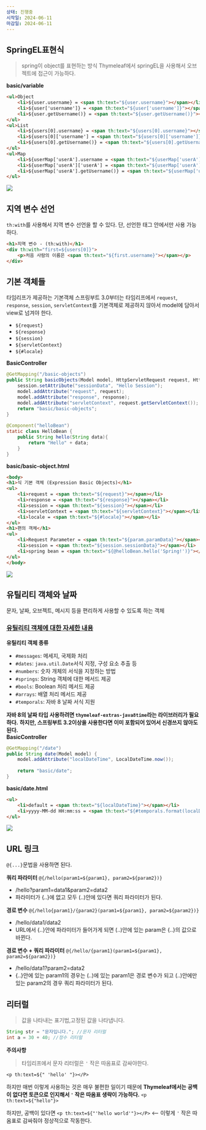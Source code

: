 ```yaml
---
상태: 진행중
시작일: 2024-06-11
마감일: 2024-06-11
---
```

## SpringEL표현식
>spring이 object를 표현하는 방식
>Thymeleaf에서 springEL을 사용해서 오브젝트에 접근이 가능하다.

**basic/variable**
```html
<ul>Object  
	<li>${user.username} = <span th:text="${user.username}"></span></li>  
	<li>${user['username']} = <span th:text="${user['username']}"></span></li>  
	<li>${user.getUsername()} = <span th:text="${user.getUsername()}"></span></li>  
</ul>  
<ul>List  
	<li>${users[0].username} = <span th:text="${users[0].username}"></span></li>  
	<li>${users[0]['username'] = <span th:text="${users[0]['username']}"></span></li> 
	<li>${users[0].getUsername()} = <span th:text="${users[0].getUsername()}"></span></li>  
</ul>  
<ul>Map  
	<li>${userMap['userA'].username = <span th:text="${userMap['userA'].username}"></span></li>  
	<li>${userMap['userA']['userA'] = <span th:text="${userMap['userA']['username']}"></span></li>  
	<li>${userMap['userA'].getUsername()} = <span th:text="${userMap['userA'].getUsername()}"></span></li>  
</ul>

```

![](https://i.imgur.com/5BsZoog.png)

## 지역 변수 선언
`th:with`를 사용해서 지역 변수 선언을 할 수 있다. 단, 선언한 태그 안에서만 사용 가능하다.
```html
<h1>지역 변수 - (th:with)</h1>  
<div th:with="first=${users[0]}">  
	<p>처음 사람의 이름은 <span th:text="${first.username}"></span></p>  
</div>
```

## 기본 객체들
타임리프가 제공하는 기본객체
스프링부트 3.0부터는 타임리프에서 `request`, `response`, `session`, `servletContext`를 기본객체로 제공하지 않아서 model에 담아서 view로 넘겨야 한다.
- `${request}`
- `${response}`
- `${session}`
- `${servletContext}`
- `${#locale}`

**BasicController**
```java
@GetMapping("/basic-objects")  
public String basicObjects(Model model, HttpServletRequest request, HttpServletResponse response, HttpSession session) {  
	session.setAttribute("sessionData", "Hello Session");  
	model.addAttribute("request", request);  
	model.addAttribute("response", response);  
	model.addAttribute("servletContext", request.getServletContext());  
	return "basic/basic-objects";  
}  
  
@Component("helloBean")  
static class HelloBean {  
	public String hello(String data){  
		return "Hello" + data;  
	}  
}
```
**basic/basic-object.html**
```html
<body>  
<h1>식 기본 객체 (Expression Basic Objects)</h1>  
<ul>  
	<li>request = <span th:text="${request}"></span></li>  
	<li>response = <span th:text="${response}"></span></li>  
	<li>session = <span th:text="${session}"></span></li>  
	<li>servletContext = <span th:text="${servletContext}"></span></li>  
	<li>locale = <span th:text="${#locale}"></span></li>  
</ul>  
<h1>편의 객체</h1>  
<ul>  
	<li>Request Parameter = <span th:text="${param.paramData}"></span></li>  
	<li>session = <span th:text="${session.sessionData}"></span></li>  
	<li>spring bean = <span th:text="${@helloBean.hello('Spring!')}"></span></li>  
</ul>  
</body>
```
![](https://i.imgur.com/5TWTUOO.png)

## 유틸리티 객체와 날짜
문자, 날짜, 오브젝트, 메시지 등을 편리하게 사용할 수 있도록 하는 객체

### [유틸리티 객체에 대한 자세한 내용](https://www.thymeleaf.org/doc/tutorials/3.0/usingthymeleaf.html#expression-utility-objects)

**유틸리티 객체 종류**
- `#messages`: 메세지, 국제화 처리
- `#dates`: `java.util.Date`서식 지정, 구성 요소 추출 등
- `#numbers`: 숫자 개체의 서식을 지정하는 방법
- `#springs`: String 객체에 대한 메서드 제공
- `#bools`: Boolean 처리 메서드 제공
- `#arrays`: 배열 처리 메서드 제공
- `#temporals`: 자바 8 날짜 서식 지원

**자바 8의 날짜 타입 사용하려면 `thymeleaf-extras-java8time`라는 라이브러리가 필요하다.**
**하지만, 스프링부트 3.2이상을 사용한다면 이미 포함되어 있어서 신경쓰지 않아도된다.**
\
**BasicController**
```java
@GetMapping("/date")  
public String date(Model model) {  
	model.addAttribute("localDateTime", LocalDateTime.now());  
  
	return "basic/date";  
}
```

**basic/date.html**
```html
<ul>  
	<li>default = <span th:text="${localDateTime}"></span></li>  
	<li>yyyy-MM-dd HH:mm:ss = <span th:text="${#temporals.format(localDateTime, 'yyyy-MM-dd HH:mm:ss')}"></span></li>  
</ul>
```

![](https://i.imgur.com/ExZWP0v.png)

## URL 링크
`@{...}`문법을 사용하면 된다.

**쿼리 파라미터**
`@{/hello(param1=${param1}, param2=${param2})}`
- /hello?param1=data1&param2=data2
- 파라미터가 {..}에 없고 모두 (..)안에 있다면 쿼리 파라미터가 된다.

**경로 변수**
`@{/hello{param1}/{param2}(param1=${param1}, param2=${param2})}`
- /hello/data1/data2
- URL에서 {..}안에 파라미터가 들어가게 되면 (..)안에 있는 param은 {..}의 값으로 바뀐다.

**경로 변수 + 쿼리 파라미터**
`@{/hello/{param1}(param1=${param1}, param2=${param2})}`
- /hello/data1?param2=data2
- {..}안에 있는 param1의 경우는 (..)에 있는 param1은 경로 변수가 되고 (..)안에만 있는 param2의 경우 쿼리 파라미터가 된다.

## 리터럴
> 값을 나타내는 표기법,고정된 값을 나타냅니다.

```java
String str = "문자입니다."; //문자 리터럴
int a = 30 + 40; //정수 리터럴
```

**주의사항**
> 타임리프에서 문자 리터럴은 `'` 작은 따옴표로 감싸야한다.

`<p th:text=${" 'hello' "}></P>`

하지만 매번 이렇게 사용하는 것은 매우 불편한 일이기 때문에 **Thymeleaf에서는 공백이 없다면 토큰으로 인지해서 `'` 작은 따옴표 생략이 가능하다.**
`<p th:text=${"hello"}>`

하지만, 공백이 있다면 `<p th:text=${"'hello world'"}></P>` <-- 이렇게 `'` 작은 따옴표로 감싸줘야 정상적으로 작동한다.

